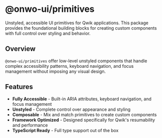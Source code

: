# @onwo-ui/primitives

Unstyled, accessible UI primitives for Qwik applications. This package provides the foundational building blocks for creating custom components with full control over styling and behavior.

## Overview

`@onwo-ui/primitives` offer low-level unstyled components that handle complex accessibility patterns, keyboard navigation, and focus management without imposing any visual design.

## Features

- **Fully Accessible** - Built-in ARIA attributes, keyboard navigation, and focus management
- **Unstyled** - Complete control over appearance and styling
- **Composable** - Mix and match primitives to create custom components
- **Framework Optimized** - Designed specifically for Qwik's resumability and performance
- **TypeScript Ready** - Full type support out of the box
